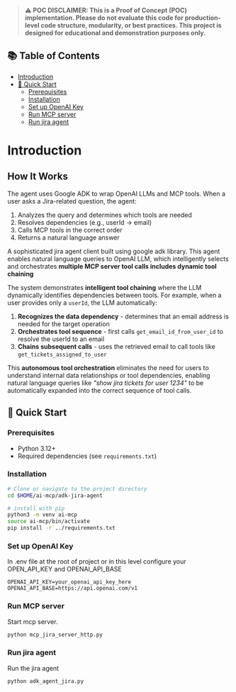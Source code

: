 > **⚠️ POC DISCLAIMER: This is a Proof of Concept (POC) implementation. Please do not evaluate this code for production-level code structure, modularity, or best practices. This project is designed for educational and demonstration purposes only.**

## 📚 Table of Contents

- [Introduction](#introduction)
- [🚀 Quick Start](#-quick-start)
  - [Prerequisites](#prerequisites)
  - [Installation](#installation)
  - [Set up OpenAI Key](#set-up-openai-key)
  - [Run MCP server](#run-mcp-server)
  - [Run jira agent](#run-jira-agent)



# Introduction

## How It Works

The agent uses Google ADK to wrap OpenAI LLMs and MCP tools. When a user asks a Jira-related question, the agent:

1. Analyzes the query and determines which tools are needed
2. Resolves dependencies (e.g., userId → email)
3. Calls MCP tools in the correct order
4. Returns a natural language answer


A sophisticated jira agent client built using google adk library. This agent enables natural language queries to OpenAI LLM, which intelligently selects and orchestrates **multiple MCP server tool calls includes dynamic tool chaining**

The system demonstrates **intelligent tool chaining** where the LLM dynamically identifies dependencies between tools. For example, when a user provides only a `userId`, the LLM automatically:
1. **Recognizes the data dependency** - determines that an email address is needed for the target operation
2. **Orchestrates tool sequence** - first calls `get_email_id_from_user_id` to resolve the userId to an email
3. **Chains subsequent calls** - uses the retrieved email to call tools like `get_tickets_assigned_to_user`

This **autonomous tool orchestration** eliminates the need for users to understand internal data relationships or tool dependencies, enabling natural language queries like *"show jira tickets for user 1234"* to be automatically expanded into the correct sequence of tool calls.



## 🚀 Quick Start

### Prerequisites

- Python 3.12+
- Required dependencies (see `requirements.txt`)

### Installation 

```bash
# Clone or navigate to the project directory
cd $HOME/ai-mcp/adk-jira-agent

# install with pip
python3 -m venv ai-mcp
source ai-mcp/bin/activate
pip install -r ../requirements.txt

```

### Set up OpenAI Key
In .env file at the root of project or in this level configure your OPEN_API_KEY and OPENAI_API_BASE
```
OPENAI_API_KEY=your_openai_api_key_here
OPENAI_API_BASE=https://api.openai.com/v1
```

### Run MCP server 

Start mcp server. 

```bash
python mcp_jira_server_http.py
```

### Run jira agent

Run the jira agent 

```bash
python adk_agent_jira.py
```


